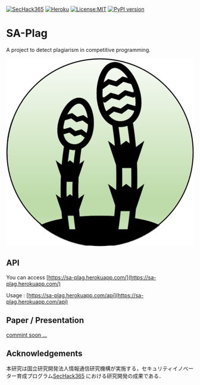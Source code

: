 [![SecHack365](https://img.shields.io/static/v1?label=SecHack365&message=2020&color=ffd700)](https://sechack365.nict.go.jp/) [![Heroku](http://heroku-badge.herokuapp.com/?app=sa-plag)](https://sa-plag.herokuapp.com/) [![License:MIT](https://img.shields.io/badge/License-MIT-yellow.svg)](https://opensource.org/licenses/MIT) [![PyPI version](https://badge.fury.io/py/tokenizecpp.svg)](https://badge.fury.io/py/tokenizecpp)

# SA-Plag

A project to detect plagiarism in competitive programming.

![icon](./images/tsuku4.png)

## API

You can access [https://sa-plag.herokuapp.com/](https://sa-plag.herokuapp.com/)

Usage : [https://sa-plag.herokuapp.com/api](https://sa-plag.herokuapp.com/api)

## Paper / Presentation

[commint soon ...](./resources)

## Acknowledgements

本研究は国立研究開発法人情報通信研究機構が実施する，セキュリティイノベーター育成プログラム[SecHack365](https://sechack365.nict.go.jp/) における研究開発の成果である．

